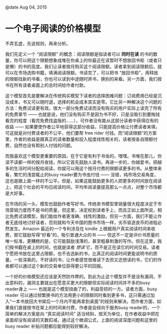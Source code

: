 @date Aug 04, 2015

# 一个电子阅读的价格模型

不弄玄虚，先说规则，再来分析。

我们先定义一个 “阅读限额” 的概念：阅读限额是指读者可以 **同时在读** 的书的数量，你可以把这个限额想象成堆在你桌上的你最近在读暂时不想放回书柜（或者只是懒）的书的高度。我们让读者按月购买这个阅读限额。读者拿到阅读限额后，就可以在市场选购书籍，填满阅读限额。书读完了，可以把书 “放回书柜”，用释放的限额找新的书看，你也可以读到中途随时弃书，换别的来看。另一方面，我们按书在所有读者桌面上的总时间给作者付款。

这个模型首先是要解决在传统购买模型下读者的选择困难问题：订阅费用已经是沉没成本，书又可以随时退，选择的机会成本其实是零。它比另一种解决这个问题的方法：免费试读更有效。很大一部分免费试读而没有购买的用户实际上读完了所有的免费章节 —— 也就是说，他们没有购买不是因为书不好，只是没吸引到要掏钱看完的程度（看完免费找盗版的……），可作者没有能从这部分读者中获得应有的收益 —— 如果要使作者公平地获得这部分收益，只能提高价格让付费读者来填，可这就是对付费读者的不公平，他们要帮 free rider 付钱。而“阅读限额”的方案里，作者的收益是跟真正的读者数量和投入程度线性相关的，读者按各自限额付费，自然也没有帮别人付钱的问题。

而我喜欢这个模型更重要的原因，在于它是有利于书虫的，嘿嘿。书堆在那儿，你读不读都一样的按月收钱，所以它首先鼓励人读书。再进一步的，你越爱书，把越多的生活时间分配给阅读，你就可以用这个按月付费的限额读更多的书。从整体来看，繁忙的浅尝辄止的busy reader要为书虫付钱 —— 没错，纯市场交易角度，这也是跟上面一样的不公平。但是，如果这能鼓励更多的人把更多的时间放在阅读上，把这个社会的平均日阅读时间，平均年阅读量提高那么一点点，对整个市场都是大好事。

在市场的另一头，模型也鼓励作者写好书。传统卖书模型里销量很大程度决定于市场营销力度而不是书的质量，但这里，决定权到读者手上，而且正如上面所说，相比免费试读模型，我们能给作者更准确、线性的激励。但另一方面，我们不能让作者无底线地讨好读者，否则就和今天中国的图书市场一样，劣币驱逐良币的进程必然发生。Amazon 最近的一个专利涉及在 kindle 上根据用户真实阅读时间来收费，那它鼓励写得“好看”的，吸引普通大众的书 —— 但这不一定是评价书质量的唯一标准，更糟糕的是，它可能鼓励浅薄的，甚至粗暴刺激的写作。但在这里，我们按书籍在桌上的时间，也就是读者 *想读* 它，而不是正在读它的时间交易。读者宁愿把书放在这里占限额，也不去选新的书，比真正的阅读时间更能说明书的质量。一些深奥的，不好读的书，让作者感觉很难读下去但又还想读的书，它们的作者都可以通过这个新的交易单位获得更公平的回报。

一个好的价格模型还应该是天然防作弊的。到此为止这个模型并不是没有漏洞，不出意料的，漏洞主要就出在愿意买更大的限额但实际阅读时间并不多的busy reader身上 —— 也就是这个模型扭曲了的，利益受损的一方。读者方面，busy reader 可以通过频繁换书的方法用更小的限额同时看到更多书，这只需通过加入“一本书放回大书架后一个月内不能再拿到桌面”的规则来解决。而作者方面，如果我们直接按书在架上的时间来付费，作者是会倾向于服务busy reader的，一个简单的解决方案是向 “真实阅读时间” 适当倾斜，按天为单位，在作者收益中把在桌面却没有阅读的天数扣减，通过这个微调公式，上面的阅读深度问题和这里的 busy reader 补贴问题都应能得到较好解决。
